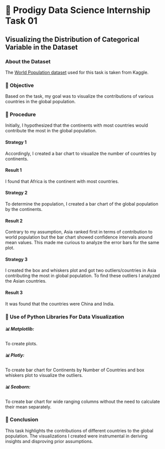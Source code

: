 <h1>🚀 Prodigy Data Science Internship Task 01</h1> 
<h2>Visualizing the Distribution of Categorical Variable in the Dataset</h2>
<h3>About the Dataset</h3>
The <a href = "https://www.kaggle.com/datasets/iamsouravbanerjee/world-population-dataset">World Population dataset</a> used for this task is taken from Kaggle.
<h3>🔎 Objective</h3>
Based on the task, my goal was to visualize the contributions of various countries in the global population.
<h3>🔎 Procedure</h3>
Initially, I hypothesized that the continents with most countries would contribute the most in the global population.
<h4>Strategy 1</h4>
Accordingly, I created a bar chart to visualize the number of countries by continents.
<h4>Result 1</h4>
I found that Africa is the continent with most countries.
<h4>Strategy 2</h4>
To determine the population, I created a bar chart of the global population by the continents.
<h4>Result 2</h4>
Contrary to my assumption, Asia ranked first in terms of contribution to world population but the bar chart showed confidence intervals around mean values. This made me curious to analyze the error bars for the same plot. 
<h4>Strategy 3</h4>
I created the box and whiskers plot and got two outliers/countries in Asia contributing the most in global population. To find these outliers I analyzed the Asian countries.
<h4>Result 3</h4>
It was found that the countries were China and India.
<h3>🔎 Use of Python Libraries For Data Visualization</h3>
<h5>📊 Matplotlib: </h5>To create plots.
<h5>📊 Plotly: </h5>To create bar chart for Continents by Number of Countries and box whiskers plot to visualize the outliers.
<h5>📊 Seaborn: </h5><p>To create bar chart for wide ranging columns without the need to calculate their mean separately.
<h3>🔎 Conclusion</h3>
This task highlights the contributions of different countries to the global population. The visualizations I created were instrumental in deriving insights and disproving prior assumptions.





